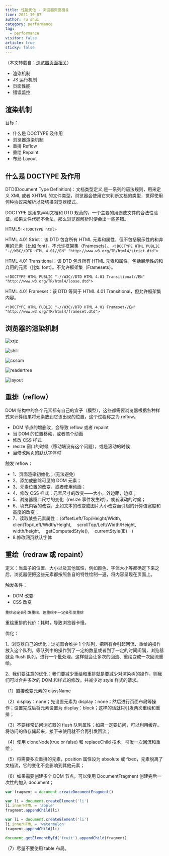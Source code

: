 ```yaml
---
title: 性能优化 - 浏览器页面相关
time: 2021-10-07
author: ru shui
category: performance
tag:
  - performance
visitor: false
article: true
sticky: false
---
```


（本文转载自：[浏览器页面相关](https://github.com/ShenBao/front-end-notes/blob/master/md-2%EF%BC%9A%E5%89%8D%E7%AB%AF%E5%BF%85%E5%A4%87%E6%8A%80%E5%B7%A7/11.%20%E6%B5%8F%E8%A7%88%E5%99%A8%E9%A1%B5%E9%9D%A2%E7%9B%B8%E5%85%B3.md)）

- 渲染机制
- JS 运行机制
- 页面性能
- 错误监控

## 渲染机制

目标：

- 什么是 DOCTYPE 及作用
- 浏览器渲染机制
- 重排 Reflow
- 重绘 Repaint
- 布局 Layout

## 什么是 DOCTYPE 及作用

DTD(Document Type Definition)：文档类型定义,是一系列的语法规则，用来定义 XML 或者 XHTML 的文件类型，浏览器会使用它来判断文档的类型，觉得使用何种协议来解析以及切换浏览器模式。

DOCTYPE 是用来声明文档和 DTD 规范的，一个主要的用途使文件的合法性验证。如果文件代码不合法，那么浏览器解析时便会出一些差错。

HTML5: `<!DOCTYPE html>`

HTML 4.01 Strict：该 DTD 包含所有 HTML 元素和属性，但不包括展示性的和弃用的元素（比如 font）。不允许框架集（Framesets）。
`<!DOCTYPE HTML PUBLIC "-//W3C//DTD HTML 4.01//EN" "http://www.w3.org/TR/html4/strict.dtd">`

HTML 4.01 Transitional：该 DTD 包含所有 HTML 元素和属性，包括展示性的和弃用的元素（比如 font）。不允许框架集（Framesets）。

`<!DOCTYPE HTML PUBLIC "-//W3C//DTD HTML 4.01 Transitional//EN" "http://www.w3.org/TR/html4/loose.dtd">`

HTML 4.01 Frameset：该 DTD 等同于 HTML 4.01 Transitional，但允许框架集内容。

`<!DOCTYPE HTML PUBLIC "-//W3C//DTD HTML 4.01 Frameset//EN" "http://www.w3.org/TR/html4/frameset.dtd">`

## 浏览器的渲染机制

![xrjz](./images/xrjz.png)

![shili](./images/shili.png)

![cssom](./images/cssom.png)

![readertree](./images/readertree.png)

![layout](./images/layout.png)

## 重排（reflow）

DOM 结构中的各个元素都有自己的盒子（模型），这些都需要浏览器根据各种样式来计算结果将元素放到它该出现的位置，这个过程称之为 reflow。

- DOM 节点的增删改，会导致 reflow 或者 repaint
- 当 DOM 的位置移动，或者搞个动画
- 修改 CSS 样式
- resize 窗口的时候（移动端没有这个问题），或是滚动的时候
- 当修改网页的默认字体时

触发 reflow：

- 1、页面渲染初始化；(无法避免)
- 2、添加或删除可见的 DOM 元素；
- 3、元素位置的改变，或者使用动画；
- 4、修改 CSS 样式：元素尺寸的改变——大小，外边距，边框；
- 5、浏览器窗口尺寸的变化（resize 事件发生时），或者滚动的时候；
- 6、填充内容的改变，比如文本的改变或图片大小改变而引起的计算值宽度和高度的改变；
- 7、读取某些元素属性：（offsetLeft/Top/Height/Width,　 clientTop/Left/Width/Height,　 scrollTop/Left/Width/Height,　 width/height,　 getComputedStyle(),　 currentStyle(IE)　)
- 8.修改网页默认字体

## 重绘（redraw 或 repaint）

定义：当盒子的位置、大小以及其他属性，例如颜色、字体大小等都确定下来之后，浏览器便把这些元素都按照各自的特性绘制一遍，将内容呈现在页面上。

触发条件：

- DOM 改变
- CSS 改变

`重排必定会引发重绘，但重绘不一定会引发重排`

重绘重排的代价：耗时，导致浏览器卡慢。

优化：

1、浏览器自己的优化：浏览器会维护 1 个队列，把所有会引起回流、重绘的操作放入这个队列，等队列中的操作到了一定的数量或者到了一定的时间间隔，浏览器就会 flush 队列，进行一个批处理。这样就会让多次的回流、重绘变成一次回流重绘。

2、我们要注意的优化：我们要减少重绘和重排就是要减少对渲染树的操作，则我们可以合并多次的 DOM 和样式的修改。并减少对 style 样式的请求。

（1）直接改变元素的 className

（2）display：none；先设置元素为 display：none；然后进行页面布局等操作；设置完成后将元素设置为 display：block；这样的话就只引发两次重绘和重排；

（3）不要经常访问浏览器的 flush 队列属性；如果一定要访问，可以利用缓存。将访问的值存储起来，接下来使用就不会再引发回流；

（4）使用 cloneNode(true or false) 和 replaceChild 技术，引发一次回流和重绘；

（5）将需要多次重排的元素，position 属性设为 absolute 或 fixed，元素脱离了文档流，它的变化不会影响到其他元素；

（6）如果需要创建多个 DOM 节点，可以使用 DocumentFragment 创建完后一次性的加入 document；

```js
var fragment = document.createDocumentFragment()

var li = document.createElement('li')
li.innerHTML = 'apple'
fragment.appendChild(li)

var li = document.createElement('li')
li.innerHTML = 'watermelon'
fragment.appendChild(li)

document.getElementById('fruit').appendChild(fragment)
```

（7）尽量不要使用 table 布局。
